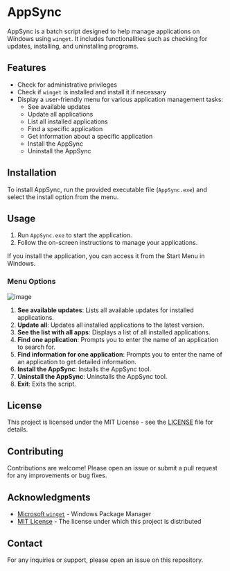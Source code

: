 # AppSync

AppSync is a batch script designed to help manage applications on Windows using `winget`. It includes functionalities such as checking for updates, installing, and uninstalling programs.

## Features

- Check for administrative privileges
- Check if `winget` is installed and install it if necessary
- Display a user-friendly menu for various application management tasks:
  - See available updates
  - Update all applications
  - List all installed applications
  - Find a specific application
  - Get information about a specific application
  - Install the AppSync
  - Uninstall the AppSync

## Installation

To install AppSync, run the provided executable file (`AppSync.exe`) and select the install option from the menu.

## Usage

1. Run `AppSync.exe` to start the application.
2. Follow the on-screen instructions to manage your applications.

If you install the application, you can access it from the Start Menu in Windows.

### Menu Options
![image](https://github.com/user-attachments/assets/f5a0b3ce-e9de-4adf-a943-6cb6acaa6e2b)

1. **See available updates**: Lists all available updates for installed applications.
2. **Update all**: Updates all installed applications to the latest version.
3. **See the list with all apps**: Displays a list of all installed applications.
4. **Find one application**: Prompts you to enter the name of an application to search for.
5. **Find information for one application**: Prompts you to enter the name of an application to get detailed information.
6. **Install the AppSync**: Installs the AppSync tool.
7. **Uninstall the AppSync**: Uninstalls the AppSync tool.
8. **Exit**: Exits the script.

## License

This project is licensed under the MIT License - see the [LICENSE](LICENSE) file for details.

## Contributing

Contributions are welcome! Please open an issue or submit a pull request for any improvements or bug fixes.

## Acknowledgments

- [Microsoft `winget`](https://github.com/microsoft/winget-cli) - Windows Package Manager
- [MIT License](https://opensource.org/licenses/MIT) - The license under which this project is distributed

## Contact

For any inquiries or support, please open an issue on this repository.
